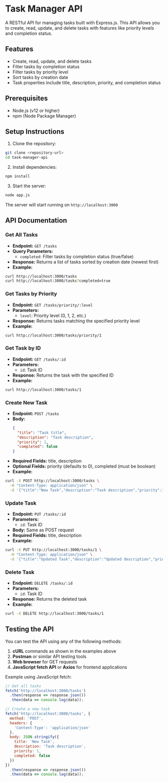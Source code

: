 # Task Manager API

A RESTful API for managing tasks built with Express.js. This API allows you to create, read, update, and delete tasks with features like priority levels and completion status.

## Features

- Create, read, update, and delete tasks
- Filter tasks by completion status
- Filter tasks by priority level
- Sort tasks by creation date
- Task properties include title, description, priority, and completion status

## Prerequisites

- Node.js (v12 or higher)
- npm (Node Package Manager)

## Setup Instructions

1. Clone the repository:
```bash
git clone <repository-url>
cd task-manager-api
```

2. Install dependencies:
```bash
npm install
```

3. Start the server:
```bash
node app.js
```

The server will start running on `http://localhost:3000`

## API Documentation

### Get All Tasks
- **Endpoint:** `GET /tasks`
- **Query Parameters:**
  - `completed`: Filter tasks by completion status (true/false)
- **Response:** Returns a list of tasks sorted by creation date (newest first)
- **Example:**
```bash
curl http://localhost:3000/tasks
curl http://localhost:3000/tasks?completed=true
```

### Get Tasks by Priority
- **Endpoint:** `GET /tasks/priority/:level`
- **Parameters:**
  - `level`: Priority level (0, 1, 2, etc.)
- **Response:** Returns tasks matching the specified priority level
- **Example:**
```bash
curl http://localhost:3000/tasks/priority/1
```

### Get Task by ID
- **Endpoint:** `GET /tasks/:id`
- **Parameters:**
  - `id`: Task ID
- **Response:** Returns the task with the specified ID
- **Example:**
```bash
curl http://localhost:3000/tasks/1
```

### Create New Task
- **Endpoint:** `POST /tasks`
- **Body:**
  ```json
  {
    "title": "Task title",
    "description": "Task description",
    "priority": 1,
    "completed": false
  }
  ```
- **Required Fields:** title, description
- **Optional Fields:** priority (defaults to 0), completed (must be boolean)
- **Example:**
```bash
curl -X POST http://localhost:3000/tasks \
  -H "Content-Type: application/json" \
  -d '{"title":"New Task","description":"Task description","priority":1,"completed":false}'
```

### Update Task
- **Endpoint:** `PUT /tasks/:id`
- **Parameters:**
  - `id`: Task ID
- **Body:** Same as POST request
- **Required Fields:** title, description
- **Example:**
```bash
curl -X PUT http://localhost:3000/tasks/1 \
  -H "Content-Type: application/json" \
  -d '{"title":"Updated Task","description":"Updated description","priority":2,"completed":true}'
```

### Delete Task
- **Endpoint:** `DELETE /tasks/:id`
- **Parameters:**
  - `id`: Task ID
- **Response:** Returns the deleted task
- **Example:**
```bash
curl -X DELETE http://localhost:3000/tasks/1
```

## Testing the API

You can test the API using any of the following methods:

1. **cURL** commands as shown in the examples above
2. **Postman** or similar API testing tools
3. **Web browser** for GET requests
4. **JavaScript fetch API** or **Axios** for frontend applications

Example using JavaScript fetch:
```javascript
// Get all tasks
fetch('http://localhost:3000/tasks')
  .then(response => response.json())
  .then(data => console.log(data));

// Create a new task
fetch('http://localhost:3000/tasks', {
  method: 'POST',
  headers: {
    'Content-Type': 'application/json'
  },
  body: JSON.stringify({
    title: 'New Task',
    description: 'Task description',
    priority: 1,
    completed: false
  })
})
  .then(response => response.json())
  .then(data => console.log(data));
``` 